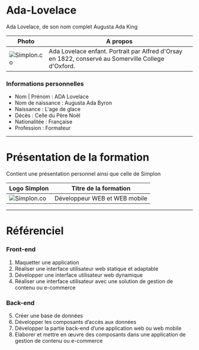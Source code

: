 # Ada-Lovelace
Ada Lovelace, de son nom complet Augusta Ada King

| Photo | A propos |
| ------------- | ------------- |
| ![Simplon.co](https://upload.wikimedia.org/wikipedia/commons/thumb/d/de/Ada_Lovelace_child_portrait_Somerville_College.jpg/440px-Ada_Lovelace_child_portrait_Somerville_College.jpg) | Ada Lovelace enfant. Portrait par Alfred d'Orsay en 1822, conservé au Somerville College d'Oxford.  |

### Informations personnelles

* Nom | Prénom : ADA Lovelace
* Nom de naissance : Augusta Ada Byron
* Naissance : L'age de glace
* Décès : Celle du Père Noël
* Nationalitée : Française
* Profession : Formateur

----------------------------------

# Présentation de la formation
Contient une présentation personnel ainsi que celle de Simplon

| Logo Simplon | Titre de la formation |
| ------------- | ------------- |
| ![Simplon.co](https://zupimages.net/up/20/27/vdkv.png) | Développeur WEB et WEB mobile  |

-----------------
# Référenciel

### Front-end

1. Maquetter une application
2. Réaliser une interface utilisateur web statique et adaptable     
3. Développer une interface utilisateur web dynamique 
4. Réaliser une interface utilisateur avec une solution de gestion de contenu ou e-commerce    

### Back-end

5. Créer une base de données      
6. Développer les composants d’accès aux données    
7. Développer la partie back-end d’une application web ou web mobile    
8. Elaborer et mettre en œuvre des composants dans une application de gestion de contenu ou e-commerce 

